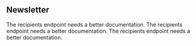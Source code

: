 ## Newsletter

The recipients endpoint needs a better documentation.
The recipients endpoint needs a better documentation.
The recipients endpoint needs a better documentation.